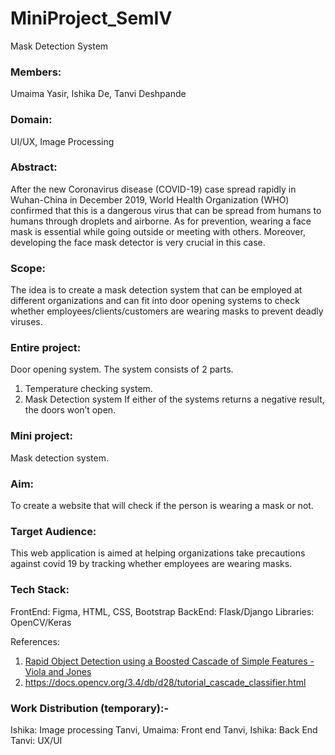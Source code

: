 # MiniProject_SemIV
Mask Detection System

### Members: 
Umaima Yasir, Ishika De, Tanvi Deshpande

### Domain: 
UI/UX, Image Processing

### Abstract: 
After the new Coronavirus disease (COVID-19) case spread rapidly in Wuhan-China in December 2019, World Health Organization (WHO) confirmed that this is a dangerous virus that can be spread from humans to humans through droplets and airborne. As for prevention, wearing a face mask is essential while going outside or meeting with others. Moreover, developing the face mask detector is very crucial in this case.

### Scope: 
The idea is to create a mask detection system that can be employed at different organizations and can fit into door opening systems to check whether employees/clients/customers are wearing masks to prevent deadly viruses.

### Entire project: 
Door opening system. The system consists of 2 parts. 
1) Temperature checking system. 
2) Mask Detection system
If either of the systems returns a negative result, the doors won’t open.
 
### Mini project: 
Mask detection system. 

### Aim: 
To create a website that will check if the person is wearing a mask or not. 

### Target Audience: 
This web application is aimed at helping organizations take precautions against covid 19 by tracking whether employees are wearing masks.

### Tech Stack:
FrontEnd: Figma, HTML, CSS, Bootstrap
BackEnd: Flask/Django
Libraries: OpenCV/Keras

References:
1. <a href = "https://www.cs.cmu.edu/~efros/courses/LBMV07/Papers/viola-cvpr-01.pdf" target="_blank"> Rapid Object Detection using a Boosted Cascade of Simple Features - Viola and Jones </a>
2. https://docs.opencv.org/3.4/db/d28/tutorial_cascade_classifier.html

### Work Distribution (temporary):-
Ishika: Image processing
Tanvi, Umaima: Front end
Tanvi, Ishika: Back End
Tanvi: UX/UI
